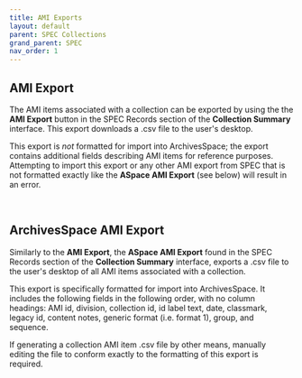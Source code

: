 ```yaml
---
title: AMI Exports
layout: default
parent: SPEC Collections
grand_parent: SPEC
nav_order: 1
---
```


## AMI Export
The AMI items associated with a collection can be exported by using the the **AMI Export** button in the SPEC Records section of the **Collection Summary** interface. This export downloads a .csv file to the user's desktop. 

This export is *not* formatted for import into ArchivesSpace; the export contains additional fields describing AMI items for reference purposes. Attempting to import this export or any other AMI export from SPEC that is not formatted exactly like the **ASpace AMI Export** (see below) will result in an error.

&nbsp; 
&nbsp; 

## ArchivesSpace AMI Export
Similarly to the **AMI Export**, the **ASpace AMI Export** found in the SPEC Records section of the **Collection Summary** interface, exports a .csv file to the user's desktop of all AMI items associated with a collection.   

This export is specifically formatted for import into ArchivesSpace. It includes the following fields in the following order, with no column headings: AMI id, division, collection id, id label text, date, classmark, legacy id, content notes, generic format (i.e. format 1), group, and sequence. 

If generating a collection AMI item .csv file by other means, manually editing the file to conform exactly to the formatting of this export is required.